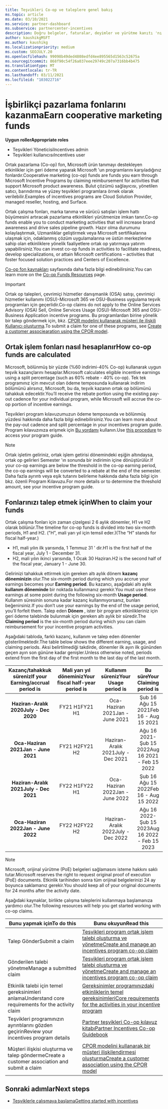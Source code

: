 ```yaml
---
title: Teşvikleri Co-op ve taleplere genel bakış
ms.topic: article
ms.date: 03/10/2021
ms.service: partner-dashboard
ms.subservice: partnercenter-incentives
description: Doğru belgeler, faturalar, deyimler ve yürütme kanıtı 'nı düzenleyerek teşvikleri için başarılı bir ortak op talebi göndermeyi öğrenin.
author: kaushikgMSFT
ms.author: kaushikg
ms.localizationpriority: medium
ms.custom: SEOJULY.20
ms.openlocfilehash: 99098b49ded4808edfd4ee895565d1563c52675a
ms.sourcegitcommit: 868f90c54f26a037eee29749c207a7316bb4b475
ms.translationtype: MT
ms.contentlocale: tr-TR
ms.lasthandoff: 03/11/2021
ms.locfileid: "103022716"
---
```

# <a name="earn-cooperative-marketing-funds"></a><span data-ttu-id="71bbf-103">İşbirlikçi pazarlama fonlarını kazanma</span><span class="sxs-lookup"><span data-stu-id="71bbf-103">Earn cooperative marketing funds</span></span>

<span data-ttu-id="71bbf-104">**Uygun roller**</span><span class="sxs-lookup"><span data-stu-id="71bbf-104">**Appropriate roles**</span></span>

- <span data-ttu-id="71bbf-105">Teşvikleri Yöneticisi</span><span class="sxs-lookup"><span data-stu-id="71bbf-105">Incentives admin</span></span>
- <span data-ttu-id="71bbf-106">Teşvikleri kullanıcısı</span><span class="sxs-lookup"><span data-stu-id="71bbf-106">Incentives user</span></span>

<span data-ttu-id="71bbf-107">Ortak pazarlama (Co-op) fon, Microsoft ürün tanımayı destekleyen etkinlikler için geri ödeme yaparak Microsoft 'un programlarını karşıladığınız fonlardır.</span><span class="sxs-lookup"><span data-stu-id="71bbf-107">Cooperative marketing (co-op) funds are funds you earn through Microsoft Incentive Programs by claiming reimbursement for activities that support Microsoft product awareness.</span></span> <span data-ttu-id="71bbf-108">Bulut çözümü sağlayıcısı, yönetilen satıcı, barındırma ve yüzey teşvikleri programlara örnek olarak verilebilir.</span><span class="sxs-lookup"><span data-stu-id="71bbf-108">Examples of incentives programs are Cloud Solution Provider, managed reseller, hosting, and Surface.</span></span>

<span data-ttu-id="71bbf-109">Ortak çalışma fonları, marka tanıma ve sürücü satışları işlem hattı büyümesini artıracak pazarlama etkinlikleri yürütmenize imkan tanır.</span><span class="sxs-lookup"><span data-stu-id="71bbf-109">Co-op funds enable you to conduct marketing activities that will increase brand awareness and drive sales pipeline growth.</span></span> <span data-ttu-id="71bbf-110">Hazır olma durumunu kolaylaştırmak, Uzmanlıklar geliştirmek veya Microsoft sertifikalarına ulaşmak için, odaklanmış çözüm uygulamalarına ve üstün merkezlerine sahip olan etkinliklere yönelik faaliyetlere ortak op yatırmaya yatırım yapabilirsiniz.</span><span class="sxs-lookup"><span data-stu-id="71bbf-110">You can invest co-op funds in activities to facilitate readiness, develop specializations, or attain Microsoft certifications – activities that foster focused solution practices and Centers of Excellence.</span></span>

<span data-ttu-id="71bbf-111">[Co-op fon kaynakları](https://partner.microsoft.com/asset/collection/co-op-funds-resources#/) sayfasında daha fazla bilgi edinebilirsiniz.</span><span class="sxs-lookup"><span data-stu-id="71bbf-111">You can learn more on the [Co-op Funds Resources](https://partner.microsoft.com/asset/collection/co-op-funds-resources#/) page.</span></span>

>[!Important]
><span data-ttu-id="71bbf-112">Ortak op talepleri, çevrimiçi hizmetler danışmanlık (OSA) satışı, çevrimiçi hizmetler kullanımı (OSU)-Microsoft 365 ve OSU-Business uygulama teşvik programları için geçerlidir.</span><span class="sxs-lookup"><span data-stu-id="71bbf-112">Co-op claims do not apply to the Online Services Advisory (OSA) Sell, Online Services Usage (OSU)-Microsoft 365 and OSU-Business Application incentive programs.</span></span> <span data-ttu-id="71bbf-113">Bu programlardan birine yönelik bir talep göndermek için, bkz. [CPOR modelini kullanarak müşteri ile ilişkili Kullanıcı oluşturma](submit-osa-claim.md).</span><span class="sxs-lookup"><span data-stu-id="71bbf-113">To submit a claim for one of these programs, see [Create a customer associearation using the CPOR model](submit-osa-claim.md).</span></span>

## <a name="how-co-op-funds-are-calculated"></a><span data-ttu-id="71bbf-114">Ortak işlem fonları nasıl hesaplanır</span><span class="sxs-lookup"><span data-stu-id="71bbf-114">How co-op funds are calculated</span></span>

<span data-ttu-id="71bbf-115">Microsoft, bölünmüş bir yüzde (%60 indirimi-40% Co-op) kullanarak uygun teşvik kazançlarını hesaplar.</span><span class="sxs-lookup"><span data-stu-id="71bbf-115">Microsoft calculates eligible incentive earnings using a split percentage (such as 60% rebate - 40% co-op).</span></span> <span data-ttu-id="71bbf-116">Tek tek programınız için mevcut olan ödeme temposunda kullanarak indirim bölümünü alırsınız, Microsoft, bu da, teşvik kazanın ortak op bölümünü tahakkuk edecektir.</span><span class="sxs-lookup"><span data-stu-id="71bbf-116">You’ll receive the rebate portion using the existing pay-out cadence for your individual program, while Microsoft will accrue the co-op portion of incentive earnings.</span></span>

<span data-ttu-id="71bbf-117">Teşvikleri program kılavuzumuzun ödeme temposunda ve bölünmüş yüzdesi hakkında daha fazla bilgi edinebilirsiniz.</span><span class="sxs-lookup"><span data-stu-id="71bbf-117">You can learn more about the pay-out cadence and split percentage in your incentives program guide.</span></span> <span data-ttu-id="71bbf-118">Program kılavuzınıza erişmek için [Bu yordamı](incentives-determined-your-program-eligibility.md) kullanın.</span><span class="sxs-lookup"><span data-stu-id="71bbf-118">Use [this procedure](incentives-determined-your-program-eligibility.md) to access your program guide.</span></span>

>[!NOTE]
><span data-ttu-id="71bbf-119">Ortak işletim geliriniz, ortak işlem getirisi dönemindeki eşiğin altındaysa, ortak op gelirleri Semester 'ın sonunda bir indirimin içine dönüştürülür.</span><span class="sxs-lookup"><span data-stu-id="71bbf-119">If your co-op earnings are below the threshold in the co-op earning period, the co-op earnings will be converted to a rebate at the end of the semester.</span></span> <span data-ttu-id="71bbf-120">Daha fazla ayrıntı veya eşik tutarını belirleme hakkında daha fazla bilgi için bkz. özenli Program Kılavuzu.</span><span class="sxs-lookup"><span data-stu-id="71bbf-120">For more details or to determine the threshold amount, see your incentive program guide.</span></span>

## <a name="when-to-claim-your-funds"></a><span data-ttu-id="71bbf-121">Fonlarınızı talep etmek için</span><span class="sxs-lookup"><span data-stu-id="71bbf-121">When to claim your funds</span></span>

<span data-ttu-id="71bbf-122">Ortak çalışma fonları için zaman çizelgesi 2 6 aylık dönemler, H1 ve H2 olarak bölünür.</span><span class="sxs-lookup"><span data-stu-id="71bbf-122">The timeline for co-op funds is divided into two six-month periods, H1 and H2.</span></span> <span data-ttu-id="71bbf-123">("H", mali yarı yıl için temsil eder.)</span><span class="sxs-lookup"><span data-stu-id="71bbf-123">(The “H” stands for fiscal half-year.)</span></span>

- <span data-ttu-id="71bbf-124">H1, mali yılın ilk yarısında, 1 Temmuz 31 ' dir.</span><span class="sxs-lookup"><span data-stu-id="71bbf-124">H1 is the first half of the fiscal year, July 1 - December 31.</span></span>
- <span data-ttu-id="71bbf-125">H2, mali yılın ikinci yarısında, 1 Ocak 30 Haziran.</span><span class="sxs-lookup"><span data-stu-id="71bbf-125">H2 is the second half of the fiscal year, January 1 - June 30.</span></span>

<span data-ttu-id="71bbf-126">Gelirinizi tahakkuk ettirmek için gereken altı aylık dönem **kazanç döneminizin** olur.</span><span class="sxs-lookup"><span data-stu-id="71bbf-126">The six-month period during which you accrue your earnings becomes your **Earning period**.</span></span> <span data-ttu-id="71bbf-127">Bu kazancı, aşağıdaki altı aylık **kullanım döneminde** bir noktada kullanmanız gerekir.</span><span class="sxs-lookup"><span data-stu-id="71bbf-127">You must use these earnings at some point during the following six-month **Usage period**.</span></span> <span data-ttu-id="71bbf-128">Kullanım süresinin sonuna kadar kazanç kullanmıyorsanız, bunları beğenirsiniz.</span><span class="sxs-lookup"><span data-stu-id="71bbf-128">If you don’t use your earnings by the end of the usage period, you’ll forfeit them.</span></span> <span data-ttu-id="71bbf-129">Talep eden **Dönem** , ister bir program etkinlikleriniz için geri ödeme talebinde bulunmak için gereken altı aylık bir süredir.</span><span class="sxs-lookup"><span data-stu-id="71bbf-129">The **Claiming period** is the six-month period during which you can claim reimbursement for your incentive program activities.</span></span>

<span data-ttu-id="71bbf-130">Aşağıdaki tabloda, farklı kazanç, kullanım ve talep eden dönemler gösterilmektedir.</span><span class="sxs-lookup"><span data-stu-id="71bbf-130">The table below shows the different earning, usage, and claiming periods.</span></span> <span data-ttu-id="71bbf-131">Aksi belirtilmediği takdirde, dönemler ilk ayın ilk gününden geçen ayın son gününe kadar genişler.</span><span class="sxs-lookup"><span data-stu-id="71bbf-131">Unless otherwise noted, periods extend from the first day of the first month to the last day of the last month.</span></span>

|  <span data-ttu-id="71bbf-132">Kazanç/tahakkuk süreniz</span><span class="sxs-lookup"><span data-stu-id="71bbf-132">If your Earning/accrual period is</span></span>  |<span data-ttu-id="71bbf-133">Mali yarı yıl döneminiz</span><span class="sxs-lookup"><span data-stu-id="71bbf-133">Your fiscal half-year period is</span></span>  |  <span data-ttu-id="71bbf-134">Kullanım süreniz</span><span class="sxs-lookup"><span data-stu-id="71bbf-134">Your Usage period is</span></span>  |  <span data-ttu-id="71bbf-135">Bu süre</span><span class="sxs-lookup"><span data-stu-id="71bbf-135">Your Claiming period is</span></span>  |
| :-----------: | :-----------: | :-----------: | :-----------: |
|<span data-ttu-id="71bbf-136">**Haziran-Aralık 2020**</span><span class="sxs-lookup"><span data-stu-id="71bbf-136">**July - Dec 2020**</span></span>| <span data-ttu-id="71bbf-137">FY21 H1</span><span class="sxs-lookup"><span data-stu-id="71bbf-137">FY21 H1</span></span>  |  <span data-ttu-id="71bbf-138">Oca-Haziran 2021</span><span class="sxs-lookup"><span data-stu-id="71bbf-138">Jan - June 2021</span></span>  |  <span data-ttu-id="71bbf-139">Şub 16 Ağu 15 2021</span><span class="sxs-lookup"><span data-stu-id="71bbf-139">Feb 16 - Aug 15 2021</span></span>  |
|<span data-ttu-id="71bbf-140">**Oca-Haziran 2021**</span><span class="sxs-lookup"><span data-stu-id="71bbf-140">**Jan - June 2021**</span></span> |  <span data-ttu-id="71bbf-141">FY21 H2</span><span class="sxs-lookup"><span data-stu-id="71bbf-141">FY21 H2</span></span>  |  <span data-ttu-id="71bbf-142">Haziran-Aralık 2021</span><span class="sxs-lookup"><span data-stu-id="71bbf-142">July - Dec 2021</span></span>  |  <span data-ttu-id="71bbf-143">Ağu 16 2021-Şub 15 2022</span><span class="sxs-lookup"><span data-stu-id="71bbf-143">Aug 16 2021 - Feb 15 2022</span></span>  |
|<span data-ttu-id="71bbf-144">**Haziran-Aralık 2021**</span><span class="sxs-lookup"><span data-stu-id="71bbf-144">**July - Dec 2021**</span></span>|  <span data-ttu-id="71bbf-145">FY22 H1</span><span class="sxs-lookup"><span data-stu-id="71bbf-145">FY22 H1</span></span>  |  <span data-ttu-id="71bbf-146">Oca-Haziran 2022</span><span class="sxs-lookup"><span data-stu-id="71bbf-146">Jan - June 2022</span></span>  |  <span data-ttu-id="71bbf-147">Şub 16 Ağu 15 2022</span><span class="sxs-lookup"><span data-stu-id="71bbf-147">Feb 16 - Aug 15 2022</span></span>  |
|<span data-ttu-id="71bbf-148">**Oca-Haziran 2022**</span><span class="sxs-lookup"><span data-stu-id="71bbf-148">**Jan - June 2022**</span></span> |  <span data-ttu-id="71bbf-149">FY22 H2</span><span class="sxs-lookup"><span data-stu-id="71bbf-149">FY22 H2</span></span>  |  <span data-ttu-id="71bbf-150">Haziran-Aralık 2022</span><span class="sxs-lookup"><span data-stu-id="71bbf-150">July - Dec 2022</span></span>  |  <span data-ttu-id="71bbf-151">Ağu 16 2022-Şub 15 2023</span><span class="sxs-lookup"><span data-stu-id="71bbf-151">Aug 16 2022 - Feb 15 2023</span></span>  |

>[!NOTE]
><span data-ttu-id="71bbf-152">Microsoft, orijinal yürütme (PoE) belgeleri sağlamasını isteme hakkını saklı tutar.</span><span class="sxs-lookup"><span data-stu-id="71bbf-152">Microsoft reserves the right to request original proof of execution (PoE) documents.</span></span> <span data-ttu-id="71bbf-153">Etkinlik tarihinden sonra tüm orijinal belgelerinizi 24 ay boyunca saklamanız gerekir.</span><span class="sxs-lookup"><span data-stu-id="71bbf-153">You should keep all of your original documents for 24 months after the activity date.</span></span>

<span data-ttu-id="71bbf-154">Aşağıdaki kaynaklar, birlikte çalışma taleplerini kullanmaya başlamanıza yardımcı olur.</span><span class="sxs-lookup"><span data-stu-id="71bbf-154">The following resources will help you get started working with co-op claims.</span></span>

| <span data-ttu-id="71bbf-155">Bunu yapmak için</span><span class="sxs-lookup"><span data-stu-id="71bbf-155">To do this</span></span> | <span data-ttu-id="71bbf-156">Bunu okuyun</span><span class="sxs-lookup"><span data-stu-id="71bbf-156">Read this</span></span> |
| ------ | ----------- |
| <span data-ttu-id="71bbf-157">Talep Gönder</span><span class="sxs-lookup"><span data-stu-id="71bbf-157">Submit a claim</span></span> |  [<span data-ttu-id="71bbf-158">Teşvikleri program ortak işlem talebi oluşturma ve yönetme</span><span class="sxs-lookup"><span data-stu-id="71bbf-158">Create and manage an incentives program co-op claim</span></span>](create-incentives-claims.md)  |
| <span data-ttu-id="71bbf-159">Gönderilen talebi yönetme</span><span class="sxs-lookup"><span data-stu-id="71bbf-159">Manage a submitted claim</span></span> | [<span data-ttu-id="71bbf-160">Teşvikleri program ortak işlem talebi oluşturma ve yönetme</span><span class="sxs-lookup"><span data-stu-id="71bbf-160">Create and manage an incentives program co-op claim</span></span>](create-incentives-claims.md)    |
| <span data-ttu-id="71bbf-161">Etkinlik talebi için temel gereksinimleri anlama</span><span class="sxs-lookup"><span data-stu-id="71bbf-161">Understand core requirements for the activity claim</span></span> | [<span data-ttu-id="71bbf-162">Gereksinimler programınızdaki etkinliklerin temel gereksinimleri</span><span class="sxs-lookup"><span data-stu-id="71bbf-162">Core requirements for the activities in your incentive program</span></span>](core-requirements.md)   |
| <span data-ttu-id="71bbf-163">Teşvikleri programınızın ayrıntılarını gözden geçirin</span><span class="sxs-lookup"><span data-stu-id="71bbf-163">Review your incentives program details</span></span> | [<span data-ttu-id="71bbf-164">Partner teşvikleri Co-op kılavuz kitabı</span><span class="sxs-lookup"><span data-stu-id="71bbf-164">Partner Incentives Co-op Guidebook</span></span>](https://assetsprod.microsoft.com/co-op-guidebook.pdf)  |
| <span data-ttu-id="71bbf-165">Müşteri ilişkisi oluşturma ve talep gönderme</span><span class="sxs-lookup"><span data-stu-id="71bbf-165">Create a customer association and submit a claim</span></span> | [<span data-ttu-id="71bbf-166">CPOR modelini kullanarak bir müşteri ilişkilendirmesi oluşturma</span><span class="sxs-lookup"><span data-stu-id="71bbf-166">Create a customer association using the CPOR model</span></span>](submit-osa-claim.md)   |

## <a name="next-steps"></a><span data-ttu-id="71bbf-167">Sonraki adımlar</span><span class="sxs-lookup"><span data-stu-id="71bbf-167">Next steps</span></span>

- [<span data-ttu-id="71bbf-168">Teşviklerle çalışmaya başlama</span><span class="sxs-lookup"><span data-stu-id="71bbf-168">Getting started with incentives</span></span>](incentives-get-started-intro.md)
